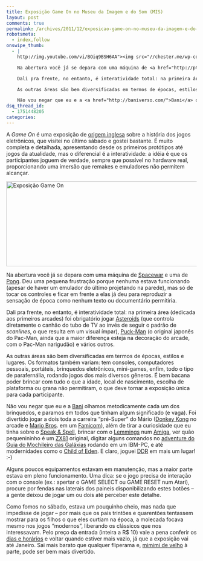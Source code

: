 ```yaml
---
title: Exposição Game On no Museu da Imagem e do Som (MIS)
layout: post
comments: true
permalink: /archives/2011/12/exposicao-game-on-no-museu-da-imagem-e-do-som-mis.html
robotsmeta:
  - index,follow
onswipe_thumb:
  - |
    http://img.youtube.com/vi/BOiq9BSH6AA"><img src="//chester.me/wp-content/uploads/2011/12/gameon.png" alt="Exposição Game On" title="Exposição Game On" width="546" height="225" class="aligncenter size-full wp-image-6720" /></a>

    Na abertura você já se depara com uma máquina de <a href="http://pt.wikipedia.org/wiki/Spacewar!">Spacewar</a> e uma de <a href="http://pt.wikipedia.org/wiki/Pong">Pong</a>. Deu uma pequena frustração porque nenhuma estava funcionando (apesar de haver um emulador do último projetando na parede), mas só de tocar os controles e ficar em frente a elas já deu para reproduzir a sensação de época como nenhum texto ou documentário permitiria.

    Dali pra frente, no entanto, é interatividade total: na primeira área (dedicada aos primeiros arcades) foi obrigatório jogar <a href="http://en.wikipedia.org/wiki/Asteroids_%28video_game%29">Asteroids</a> (que controla diretamente o canhão do tubo de TV ao invés de seguir o padrão de <em>scanlines</em>, o que resulta em um visual ímpar), <a href="http://en.wikipedia.org/wiki/Pac-Man">Puck-Man</a> (o original japonês do Pac-Man, ainda que a maior diferença esteja na decoração do arcade, com o Pac-Man narigudão) e vários outros.

    As outras áreas são bem diversificadas em termos de épocas, estilos e lugares. Os formatos também variam: tem consoles, computadores pessoais, portáteis, brinquedos eletrônicos, mini-games, enfim, todo o tipo de parafernália, rodando jogos dos mais diversos gêneros. É bem bacana poder brincar com tudo o que a idade, local de nascimento, escolha de plataforma ou grana não permitiram, o que deve tornar a exposição única para cada participante.

    Não vou negar que eu e a <a href="http://baniverso.com/">Bani</a> olhamos metodicamente cada um dos brinquedos, e paramos em todos que tinham algum significado (e vaga). Foi divertido jogar a dois toda a carreira "pré-Super" do Mário (<a href="http://www.youtube.com/watch?v=EhFV5-qbbIw">Donkey Kong</a> no arcade e <a href="http://www.youtube.com/watch?v=sB_U4_7S1IM/0.jpg
dsq_thread_id:
  - 1751448205
categories:
---
```

A *Game On* é uma exposição de [origem inglesa][1] sobre a história dos jogos eletrônicos, que visitei no último sábado e gostei bastante. É muito completa e detalhada, apresentando desde os primeiros protótipos até jogos da atualidade, mas o diferencial é a interatividade: a idéia é que os participantes joguem de verdade, sempre que possível no hardware real, proporcionando uma imersão que remakes e emuladores não permitem alcançar.

[<img src="//chester.me/wp-content/uploads/2011/12/gameon.png" alt="Exposição Game On" title="Exposição Game On" width="546" height="225" class="aligncenter size-full wp-image-6720" />][2]

Na abertura você já se depara com uma máquina de [Spacewar][3] e uma de [Pong][4]. Deu uma pequena frustração porque nenhuma estava funcionando (apesar de haver um emulador do último projetando na parede), mas só de tocar os controles e ficar em frente a elas já deu para reproduzir a sensação de época como nenhum texto ou documentário permitiria.

Dali pra frente, no entanto, é interatividade total: na primeira área (dedicada aos primeiros arcades) foi obrigatório jogar [Asteroids][5] (que controla diretamente o canhão do tubo de TV ao invés de seguir o padrão de *scanlines*, o que resulta em um visual ímpar), [Puck-Man][6] (o original japonês do Pac-Man, ainda que a maior diferença esteja na decoração do arcade, com o Pac-Man narigudão) e vários outros.

As outras áreas são bem diversificadas em termos de épocas, estilos e lugares. Os formatos também variam: tem consoles, computadores pessoais, portáteis, brinquedos eletrônicos, mini-games, enfim, todo o tipo de parafernália, rodando jogos dos mais diversos gêneros. É bem bacana poder brincar com tudo o que a idade, local de nascimento, escolha de plataforma ou grana não permitiram, o que deve tornar a exposição única para cada participante.

Não vou negar que eu e a [Bani][7] olhamos metodicamente cada um dos brinquedos, e paramos em todos que tinham algum significado (e vaga). Foi divertido jogar a dois toda a carreira &#8220;pré-Super&#8221; do Mário ([Donkey Kong][8] no arcade e [Mario Bros][9]. em um [Famicom][10]), além de tirar a curiosidade que eu tinha sobre o [Speak &#038; Spell][11], brincar com o [Lemmings][12] num [Amiga][13], ver quão pequenininho é um [ZX81][14] original, digitar alguns comandos no [adventure do Guia do Mochileiro das Galáxias][15] rodando em um IBM-PC, e até modernidades como o [Child of Eden][16]. E claro, joguei [DDR][17] em mais um lugar! :-)

Alguns poucos equipamentos estavam em manutenção, mas a maior parte estava em pleno funcionamento. Uma dica: se o jogo precisa de interação com o console (ex.: apertar o GAME SELECT ou GAME RESET num Atari), procure por fendas nas laterais dos paineis disponibilizando estes botões &#8211; a gente deixou de jogar um ou dois até perceber este detalhe.

Como fomos no sábado, estava um pouquinho cheio, mas nada que impedisse de jogar &#8211; por mais que os pais trintões e quarentões tentassem mostrar para os filhos o que eles curtiam na época, a molecada focava mesmo nos jogos &#8220;modernos&#8221;, liberando os clássicos que nos interessavam. Pelo preço da entrada (inteira a R$ 10) vale a pena conferir os [dias e horários][18] e voltar quando estiver mais vazio, já que a exposição vai até Janeiro. Sai mais barato que qualquer fliperama e, [mimimi de velho][19] à parte, pode ser bem mais divertido.

 [1]: http://www.barbican.org.uk/bie/exhibitions/game-on
 [2]: http://www.youtube.com/watch?v=BOiq9BSH6AA
 [3]: http://pt.wikipedia.org/wiki/Spacewar!
 [4]: http://pt.wikipedia.org/wiki/Pong
 [5]: http://en.wikipedia.org/wiki/Asteroids_%28video_game%29
 [6]: http://en.wikipedia.org/wiki/Pac-Man
 [7]: http://baniverso.com/
 [8]: http://www.youtube.com/watch?v=EhFV5-qbbIw
 [9]: http://www.youtube.com/watch?v=sB_U4_7S1IM&#038;feature=related
 [10]: http://www.pcworld.com/article/148391/inside_nintendos_classic_game_console.html
 [11]: http://en.wikipedia.org/wiki/Speak_%26_Spell_%28toy%29
 [12]: http://en.wikipedia.org/wiki/Lemmings_%28video_game%29
 [13]: http://pt.wikipedia.org/wiki/Amiga
 [14]: http://en.wikipedia.org/wiki/ZX81
 [15]: http://www.youtube.com/watch?v=ZVEpv0S3bW4
 [16]: http://www.youtube.com/watch?v=7zuZVnXffVc&#038;feature=related
 [17]: //chester.me/archives/2008/04/ddr_hottest_party.html
 [18]: http://www.mis-sp.org.br/icox/icox.php?mdl=mis&#038;op=programacao_interna&#038;id_event=825
 [19]: http://www.threadless.com/product/1397/Grandpa_Cassette
